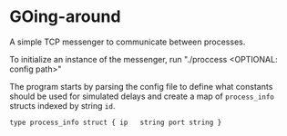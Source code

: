 # GOing-around

A simple TCP messenger to communicate between processes. 

To initialize an instance of the messenger, run "./proccess <process number> <OPTIONAL: config path>"

The program starts by parsing the config file to define what constants should be used for simulated delays and create a map of `process_info` structs indexed by string `id`.

``
    type process_info struct {
        ip   string
        port string
    }
``


